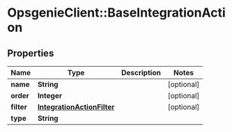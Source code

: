# OpsgenieClient::BaseIntegrationAction

## Properties
Name | Type | Description | Notes
------------ | ------------- | ------------- | -------------
**name** | **String** |  | [optional] 
**order** | **Integer** |  | [optional] 
**filter** | [**IntegrationActionFilter**](IntegrationActionFilter.md) |  | [optional] 
**type** | **String** |  | 


